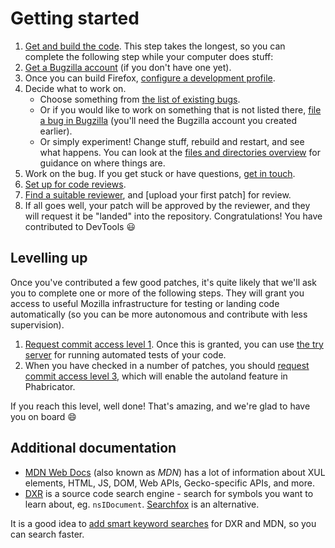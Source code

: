 # Getting started

1. [Get and build the code](./build.md). This step takes the longest, so you can complete the following step while your computer does stuff:
1. [Get a Bugzilla account](./bugzilla.md) (if you don't have one yet).
1. Once you can build Firefox, [configure a development profile](development-profiles.md).
1. Decide what to work on.
    * Choose something from [the list of existing bugs](../bugs-issues.md).
    * Or if you would like to work on something that is not listed there, [file a bug in Bugzilla](https://bugzilla.mozilla.org/enter_bug.cgi?product=DevTools) (you'll need the Bugzilla account you created earlier).
    * Or simply experiment! Change stuff, rebuild and restart, and see what happens. You can look at the [files and directories overview](../files/README.md) for guidance on where things are.
1. Work on the bug. If you get stuck or have questions, [get in touch](https://firefox-dev.tools/#getting-in-touch).
1. [Set up for code reviews](./code-reviews.md).
1. [Find a suitable reviewer](./find-a-reviewer.md), and [upload your first patch] for review.
1. If all goes well, your patch will be approved by the reviewer, and they will request it be "landed" into the repository. Congratulations! You have contributed to DevTools 😃

## Levelling up

Once you've contributed a few good patches, it's quite likely that we'll ask you to complete one or more of the following steps. They will grant you access to useful Mozilla infrastructure for testing or landing code automatically (so you can be more autonomous and contribute with less supervision).

1. [Request commit access level 1](TODO). Once this is granted, you can use [the try server](TODO) for running automated tests of your code.
1. When you have checked in a number of patches, you should [request commit access level 3](TODO), which will enable the autoland feature in Phabricator.

If you reach this level, well done! That's amazing, and we're glad to have you on board 😄

## Additional documentation

* [MDN Web Docs](http://developer.mozilla.org/) (also known as *MDN*) has a lot of information about XUL elements, HTML, JS, DOM, Web APIs, Gecko-specific APIs, and more.
* [DXR](http://dxr.mozilla.org/mozilla-central/source/) is a source code search engine - search for symbols you want to learn about, eg. `nsIDocument`. [Searchfox](http://searchfox.org/mozilla-central/source) is an alternative.

It is a good idea to [add smart keyword searches](https://support.mozilla.org/en-US/kb/how-search-from-address-bar) for DXR and MDN, so you can search faster.
